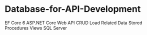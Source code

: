 # Database-for-API-Development
EF Core 6  ASP.NET Core Web API CRUD Load Related Data  Stored Procedures  Views SQL Server
